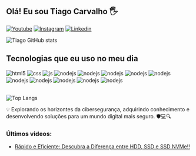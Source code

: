 ## Olá! Eu sou Tiago Carvalho 🖐️


[![Youtube](https://img.shields.io/badge/YouTube-FF0000?style=for-the-badge&logo=youtube&logoColor=white)](https://www.youtube.com/@ExploraWeb123)
[![Instagram](https://img.shields.io/badge/Instagram-E4405F?style=for-the-badge&logo=instagram&logoColor=white)](https://www.instagram.com/exploraweb_oficial/)
[![Linkedin](https://img.shields.io/badge/LinkedIn-0077B5?style=for-the-badge&logo=linkedin&logoColor=white)](https://www.linkedin.com/in/tiagocarvalhog2020/)

![Tiago GitHub stats](https://github-readme-stats.vercel.app/api?username=Tiagotj7&theme=blue-green)

## Tecnologias que eu uso no meu dia

<div style="display: inline_block">
  <img align="center" alt="html5" src="https://img.shields.io/badge/HTML5-E34F26?style=for-the-badge&logo=html5&logoColor=white" />
  <img align="center" alt="css" src="https://img.shields.io/badge/CSS3-1572B6?style=for-the-badge&logo=css3&logoColor=white" />
  <img align="center" alt="js" src="https://img.shields.io/badge/JavaScript-F7DF1E?style=for-the-badge&logo=javascript&logoColor=black" />
  <img align="center" alt="nodejs" src="https://img.shields.io/badge/Node.js-43853D?style=for-the-badge&logo=node.js&logoColor=white" />
  <img align="center" alt="nodejs" src="https://img.shields.io/badge/TypeScript-007ACC?style=for-the-badge&logo=typescript&logoColor=white" />
  <img align="center" alt="nodejs" src="https://img.shields.io/badge/Python-3776AB?style=for-the-badge&logo=python&logoColor=white" />
  <img align="center" alt="nodejs" src="https://img.shields.io/badge/Java-ED8B00?style=for-the-badge&logo=openjdk&logoColor=white" />
  <img align="center" alt="nodejs" src="https://img.shields.io/badge/C%23-239120?style=for-the-badge&logo=c-sharp&logoColor=white" />
  <img align="center" alt="nodejs" src="https://img.shields.io/badge/C%2B%2B-00599C?style=for-the-badge&logo=c%2B%2B&logoColor=white" />
  <img align="center" alt="nodejs" src="https://img.shields.io/badge/PHP-777BB4?style=for-the-badge&logo=php&logoColor=white" />
  <img align="center" alt="nodejs" src="https://img.shields.io/badge/Ruby-CC342D?style=for-the-badge&logo=ruby&logoColor=white" />
  <img align="center" alt="nodejs" src="https://img.shields.io/badge/MySQL-00000F?style=for-the-badge&logo=mysql&logoColor=white" />
  <img align="center"alt="nodejs"src="https://camo.githubusercontent.com/099f2ec73a69b674b7d554de71cefcd32e53662de0785cc8190eb7bfdaefad1c/68747470733a2f2f696d672e736869656c64732e696f2f62616467652f56657263656c2d3030303030303f7374796c653d666f722d7468652d6261646765266c6f676f3d76657263656c266c6f676f436f6c6f723d7768697465" />
    
</div><br/>

![Top Langs](https://github-readme-stats.vercel.app/api/top-langs/?username=Tiagotj7&theme=blue-green)

💡 Explorando os horizontes da cibersegurança, adquirindo conhecimento e desenvolvendo soluções para um mundo digital mais seguro. 🛡️💻🔍

### Últimos videos:
- [Rápido e Eficiente: Descubra a Diferença entre HDD, SSD e SSD NVMe!!](https://www.youtube.com/watch?v=KhF5TnfyJro&t=7s)<br/>

